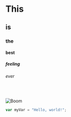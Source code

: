 <!-- Testing Headers -->
# This
## is
### the
#### best
##### feeling
###### ever
</br>

<!-- Adding Imge -->
![Boom](https://images.unsplash.com/photo-1443428018053-13da55589fed?q=80&w=3000&auto=format&fit=crop&ixlib=rb-4.0.3&ixid=M3wxMjA3fDB8MHxwaG90by1wYWdlfHx8fGVufDB8fHx8fA%3D%3D)

<!-- Adding javascipt code snippet -->
``` javascript
var myVar = "Hello, world!";
```
